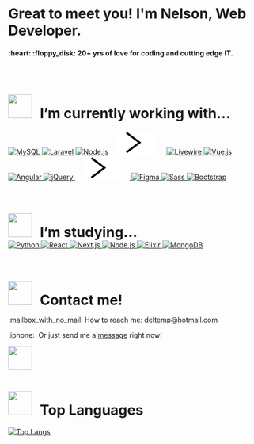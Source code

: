 <h1>Great to meet you! I'm Nelson, Web Developer.</h1>
<h4>:heart: :floppy_disk: 20+ yrs of love for coding and cutting edge IT. </h4>
<br />
<h1><img width="48" height="48" src="https://psicoplus.com.br/images/repo/svg/terminal.svg" style="margin: 0 1rem -1rem 0;" />I’m currently working with...</h1>
<a href="https://dev.mysql.com/doc/">
<img width="48" height="48" src="https://cdn.jsdelivr.net/gh/devicons/devicon/icons/mysql/mysql-original.svg" alt="MySQL" title"MySQL" />
</a>
<a href="https://laravel.com/docs/10.x">
<img width="48" height="48" src="https://cdn.jsdelivr.net/gh/devicons/devicon/icons/laravel/laravel-plain.svg" alt="Laravel" title"Laravel" />
</a>
<a href="https://nodejs.org/en/docs"><img width="48" height="48" src="https://cdn.jsdelivr.net/gh/devicons/devicon/icons/nodejs/nodejs-original.svg" alt="Node.js" title"Node.js" /></a>
<a href="https://github.com/deltemp/">
<img width="78" height="48" src="https://github.com/deltemp/repo/blob/main/repo/arrow-right.svg" style="margin: 0 1rem 0 1rem;" />
</a>
<a href="https://laravel-livewire.com/docs/">
<img width="48" height="48" src="https://psicoplus.com.br/images/repo/svg/logo-livewire.svg" alt="Livewire" title"Livewire" />
</a>
<a href="https://vuejs.org/guide/introduction.html">
<img width="48" height="48" src="https://cdn.jsdelivr.net/gh/devicons/devicon/icons/vuejs/vuejs-original.svg" alt="Vue.js" title"Vue.js" />
</a>
<a href="https://angular.io/docs">
<img width="48" height="48" src="https://cdn.jsdelivr.net/gh/devicons/devicon/icons/angularjs/angularjs-original.svg" alt="Angular" title"Angular" />
</a>
<a href="https://api.jquery.com/">
<img width="48" height="48" src="https://cdn.jsdelivr.net/gh/devicons/devicon/icons/jquery/jquery-original.svg" alt="jQuery" title"jQuery" />
</a>
<a href="https://github.com/deltemp/">
<img width="78" height="48" src="https://github.com/deltemp/repo/blob/main/repo/arrow-right.svg" style="margin: 0 1rem 0 1rem;" />
</a>
<a href="https://www.figma.com">
<img width="48" height="48" src="https://cdn.jsdelivr.net/gh/devicons/devicon/icons/figma/figma-original.svg" alt="Figma" title"Figma" />
</a>
<a href="https://sass-lang.com/documentation/">
<img width="48" height="48" src="https://cdn.jsdelivr.net/gh/devicons/devicon/icons/sass/sass-original.svg" alt="Sass" title"Sass" />
</a>
<a href="https://getbootstrap.com/docs/5.3/getting-started/introduction/">
<img width="48" height="48" src="https://cdn.jsdelivr.net/gh/devicons/devicon/icons/bootstrap/bootstrap-original.svg" alt="Bootstrap" title"Bootstrap" />
</a>
<br />
<br />
<h1 style="margin: 3rem 0 0 0;"><img width="48" height="48" src="https://psicoplus.com.br/images/repo/svg/study-certificate.svg" style="margin: 0 1rem -1rem 0;" />I’m studying...</h1>
<a href="https://docs.python.org/3/">
<img width="48" height="48" src="https://cdn.jsdelivr.net/gh/devicons/devicon/icons/python/python-original.svg" alt="Python" title"Python" />
</a>
<a href="https://react.dev/reference/react">
<img width="48" height="48" src="https://cdn.jsdelivr.net/gh/devicons/devicon/icons/react/react-original.svg" alt="React" title"React" />
</a>
<a href="https://nextjs.org/docs">
<img width="48" height="48" src="https://psicoplus.com.br/images/repo/svg/next.js.svg" alt="Next.js" title"Next.js" />
</a>
<a href="https://nodejs.org/en/docs">
<img width="48" height="48" src="https://cdn.jsdelivr.net/gh/devicons/devicon/icons/nodejs/nodejs-original.svg" alt="Node.js" title"Node.js" />
</a>
<a href="https://elixir-lang.org/docs.html">
<img width="48" height="48" src="https://cdn.jsdelivr.net/gh/devicons/devicon/icons/elixir/elixir-original.svg" alt="Elixir" title"Elixir" />
</a>
<a href="https://www.mongodb.com/docs/">
<img width="48" height="48" src="https://cdn.jsdelivr.net/gh/devicons/devicon/icons/mongodb/mongodb-original.svg" alt="MongoDB" title"MongoDB" />
</a>
<br />
<br />
<h1 style="margin: 3rem 0 0 0;"><img width="48" height="48" src="https://psicoplus.com.br/images/repo/svg/at.svg" style="margin: 0 1rem -1rem 0;" />Contact me!</h1>
<p align="left">:mailbox_with_no_mail: How to reach me: <a href="mailto:deltemp@hotmail.com">deltemp@hotmail.com</a></p>
<p align="left">:iphone:&nbsp;&nbsp;Or just send me a <a href="https://wa.me/5514998651969?text=Hi%21%20I%27ve%20found%20you%20on%20GitHub%21">message</a> right now!</p><img width="48" height="48" src="[https://psicoplus.com.br/images/repo/svg/code.svg](https://github.com/deltemp/deltemp/blob/main/WhatsApp.svg)" style="margin: 0 1rem -1rem 0;" />
<h1><img width="48" height="48" src="https://psicoplus.com.br/images/repo/svg/code.svg" style="margin: 0 1rem -1rem 0;" />Top Languages</h1>
  
[![Top Langs](https://github-readme-stats.vercel.app/api/top-langs/?username=deltemp&size_weight=0.5&count_weight=0.5&langs_count=10)](https://github.com/anuraghazra/github-readme-stats)
